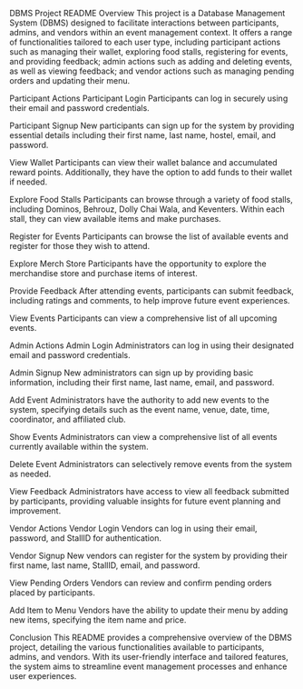 DBMS Project README
Overview
This project is a Database Management System (DBMS) designed to facilitate interactions between participants, admins, and vendors within an event management context. It offers a range of functionalities tailored to each user type, including participant actions such as managing their wallet, exploring food stalls, registering for events, and providing feedback; admin actions such as adding and deleting events, as well as viewing feedback; and vendor actions such as managing pending orders and updating their menu.

Participant Actions
Participant Login
Participants can log in securely using their email and password credentials.

Participant Signup
New participants can sign up for the system by providing essential details including their first name, last name, hostel, email, and password.

View Wallet
Participants can view their wallet balance and accumulated reward points. Additionally, they have the option to add funds to their wallet if needed.

Explore Food Stalls
Participants can browse through a variety of food stalls, including Dominos, Behrouz, Dolly Chai Wala, and Keventers. Within each stall, they can view available items and make purchases.

Register for Events
Participants can browse the list of available events and register for those they wish to attend.

Explore Merch Store
Participants have the opportunity to explore the merchandise store and purchase items of interest.

Provide Feedback
After attending events, participants can submit feedback, including ratings and comments, to help improve future event experiences.

View Events
Participants can view a comprehensive list of all upcoming events.

Admin Actions
Admin Login
Administrators can log in using their designated email and password credentials.

Admin Signup
New administrators can sign up by providing basic information, including their first name, last name, email, and password.

Add Event
Administrators have the authority to add new events to the system, specifying details such as the event name, venue, date, time, coordinator, and affiliated club.

Show Events
Administrators can view a comprehensive list of all events currently available within the system.

Delete Event
Administrators can selectively remove events from the system as needed.

View Feedback
Administrators have access to view all feedback submitted by participants, providing valuable insights for future event planning and improvement.

Vendor Actions
Vendor Login
Vendors can log in using their email, password, and StallID for authentication.

Vendor Signup
New vendors can register for the system by providing their first name, last name, StallID, email, and password.

View Pending Orders
Vendors can review and confirm pending orders placed by participants.

Add Item to Menu
Vendors have the ability to update their menu by adding new items, specifying the item name and price.

Conclusion
This README provides a comprehensive overview of the DBMS project, detailing the various functionalities available to participants, admins, and vendors. With its user-friendly interface and tailored features, the system aims to streamline event management processes and enhance user experiences.
